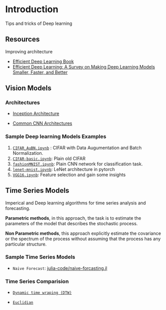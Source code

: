 # Introduction

Tips and tricks of Deep learning

## Resources

Improving architecture

- [Efficient Deep Learning Book](https://efficientdlbook.com)
- [Efficient Deep Learning: A Survey on Making Deep Learning Models Smaller, Faster, and Better](https://arxiv.org/abs/2106.08962)

## Vision Models

### Architectures

- [Inception Architecture](blogs/inception.md)

- [Common CNN Architectures](blogs/common_cnns.md)

### Sample Deep learning Models Examples

1. [`CIFAR_AuBN.ipynb`](models/CIFAR_AuBN.ipynb) : CIFAR with Data Augumentation and Batch Normalization.
2. [`CIFAR-basic.ipynb`](models/CIFAR-basic.ipynb): Plain old CIFAR
3. [`fashionMNIST.ipynb`](models/fashionMNIST.ipynb): Plain CNN network for classification task.
4. [`lenet-mnist.ipynb`](models/lenet-mnist.ipynb): LeNet architecture in pytorch
5. [`VGG16.ipynb`](models/VGG16.ipynb): Feature selection and gain some insights

## Time Series Models

Imperical and Deep learning algorithms for time series analysis and forecasting.

**Parametric methods**, in this approach, the task is to estimate the parameters of the model that describes the stochastic process.

**Non Parametric methods**, this approach explicitly estimate the covariance or the spectrum of the process without assuming that the process has any particular structure.

### Sample Time Series Models

- `Naive Forecast`: [julia-code/naive-forcasting.jl](julia-code/naive-forcasting.jl)

### Time Series Comparision

- [`Dynamic time wraping (DTW)`](notes/dynamic-time-wraping.md)

- [`Euclidian`](notes/euclidian.md)
